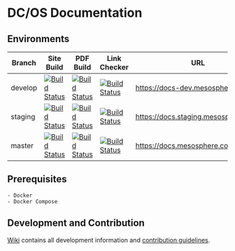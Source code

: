 # DC/OS Documentation

## Environments

| Branch | Site Build | PDF Build | Link Checker | URL |
| ------ | ---------- | --------- | ------------ | --- |
| develop | [![Build Status](https://jenkins-docs.mesosphere.com/service/jenkins-docs/buildStatus/icon?job=dcos-docs-site-develop)](https://jenkins-docs.mesosphere.com/service/jenkins-docs/job/dcos-docs-site-develop/) | [![Build Status](https://jenkins-docs.mesosphere.com/service/jenkins-docs/buildStatus/icon?job=dcos-docs-site-develop-pdf)](https://jenkins-docs.mesosphere.com/service/jenkins-docs/job/dcos-docs-site-develop-pdf/) | [![Build Status](https://jenkins-docs.mesosphere.com/service/jenkins-docs/buildStatus/icon?job=dcos-docs-site-develop-test)](https://jenkins-docs.mesosphere.com/service/jenkins-docs/job/dcos-docs-site-develop-test/) | <https://docs-dev.mesosphere.com> |
| staging | [![Build Status](https://jenkins-docs.mesosphere.com/service/jenkins-docs/buildStatus/icon?job=dcos-docs-site-staging)](https://jenkins-docs.mesosphere.com/service/jenkins-docs/job/dcos-docs-site-staging/) | [![Build Status](https://jenkins-docs.mesosphere.com/service/jenkins-docs/buildStatus/icon?job=dcos-docs-site-staging-pdf)](https://jenkins-docs.mesosphere.com/service/jenkins-docs/job/dcos-docs-site-staging-pdf/) | [![Build Status](https://jenkins-docs.mesosphere.com/service/jenkins-docs/buildStatus/icon?job=dcos-docs-site-staging-test)](https://jenkins-docs.mesosphere.com/service/jenkins-docs/job/dcos-docs-site-staging-test/) | <https://docs.staging.mesosphere.com> |
| master | [![Build Status](https://jenkins-docs.mesosphere.com/service/jenkins-docs/buildStatus/icon?job=dcos-docs-site-master)](https://jenkins-docs.mesosphere.com/service/jenkins-docs/job/dcos-docs-site-master/) | [![Build Status](https://jenkins-docs.mesosphere.com/service/jenkins-docs/buildStatus/icon?job=dcos-docs-site-master-pdf)](https://jenkins-docs.mesosphere.com/service/jenkins-docs/job/dcos-docs-site-master-pdf/) | [![Build Status](https://jenkins-docs.mesosphere.com/service/jenkins-docs/buildStatus/icon?job=dcos-docs-site-master-test)](https://jenkins-docs.mesosphere.com/service/jenkins-docs/job/dcos-docs-site-master-test/) | <https://docs.mesosphere.com> |

## Prerequisites

    - Docker
    - Docker Compose

## Development and Contribution

[Wiki](https://github.com/mesosphere/dcos-docs-site/wiki) contains all development information and [contribution guidelines](https://github.com/mesosphere/dcos-docs-site/wiki/Contributing).
